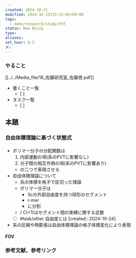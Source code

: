 ```yaml
---
created: 2024-10-21
modified: 2024-10-25T15:35:05+09:00
tags:
  - memo/research/study/FVT
status: Now Doing
type: 
aliases: 
set_hour: 0.5
〆: 
---
```

### やること
[[../../Media_file/18_佐藤研究室_佐藤啓.pdf]]
- 書くこと一覧
	- [ ] 
- タスク一覧
	- [ ] 
## 本題
### 自由体積理論に基づく状態式
#### 
- ポリマー分子の分配関数は
	1. 内部運動の項(系のPVTに影響なし)
	2. 分子間の相互作用の項(系のPVTに影響あり)
	- の二つで表現させる
- 自由体積理論について
	- 系の体積を格子で区切った理論
	- ポリマー分子は
		- 3cの外部自由度を持つ球形のセグメント
		- r-mer
		- に分割
	- / C(<1)はセグメント間の束縛に関する定数
	- [ ] #task/other  自由度とは  [created:: 2024-10-24]
- 系の圧縮や熱膨張は自由体積理論の格子体積変化により表現
#### FOV

#### 

#### 

### 参考文献、参考リンク